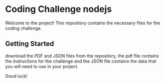 # Coding Challenge nodejs

Welcome to the project! This repository contains the necessary files for the coding challenge.

## Getting Started

download the PDF and JSON files from the repository, the pdf file contains the instructions for the challenge and the JSON file contains the data that you will need to use in your project.

Good luck!
